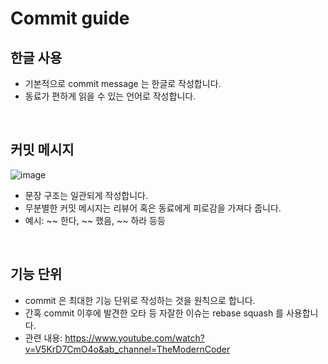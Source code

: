 # Commit guide
## 한글 사용
- 기본적으로 commit message 는 한글로 작성합니다.
- 동료가 편하게 읽을 수 있는 언어로 작성합니다.

<br>

## 커밋 메시지 
![image](https://user-images.githubusercontent.com/101714618/159260109-2700dfe4-34ae-497b-ab61-af9548770d66.png)

- 문장 구조는 일관되게 작성합니다.
- 무분별한 커밋 메시지는 리뷰어 혹은 동료에게 피로감을 가져다 줍니다.
- 예시: ~~ 한다, ~~ 했음, ~~ 하라 등등

<br>

## 기능 단위
- commit 은 최대한 기능 단위로 작성하는 것을 원칙으로 합니다.
- 간혹 commit 이후에 발견한 오타 등 자잘한 이슈는 rebase squash 를 사용합니다.
- 관련 내용: https://www.youtube.com/watch?v=V5KrD7CmO4o&ab_channel=TheModernCoder
